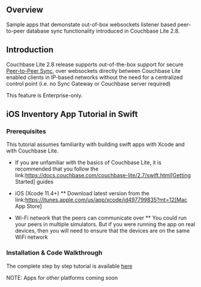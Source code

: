 ## Overview
Sample apps that demonstate out-of-box websockets listener based peer-to-peer database sync functionality introduced in Couchbase Lite 2.8.

## Introduction

Couchbase Lite 2.8 release supports out-of-the-box support for secure [Peer-to-Peer Sync](https://docs.couchbase.com/couchbase-lite/2.8/swift/learn/swift-landing-p2psync.html), over websockets directly between Couchbase Lite enabled clients in IP-based networks without the need for a centralized control point (i.e. no Sync Gateway or Couchbase server required)

This feature is Enterprise-only.

## iOS Inventory App Tutorial in Swift
### Prerequisites
This tutorial assumes familiarity with building swift apps with Xcode and with Couchbase Lite.

* If you are unfamiliar with the basics of Couchbase Lite, it is recommended that you follow the link:https://docs.couchbase.com/couchbase-lite/2.7/swift.html[Getting Started] guides


* iOS (Xcode 11.4+)
** Download latest version from the link:https://itunes.apple.com/us/app/xcode/id497799835?mt=12[Mac App Store]

* Wi-Fi network that the peers can communicate over
** You could run your peers in multiple simulators. But if you were running the app on real devices, then you will need to ensure that the devices are on the same WiFi network

### Installation & Code Walkthrough
The complete step by step tutorial is available [here](]https://docs.couchbase.com/tutorials/cbl-p2p-sync-websockets/swift/cbl-p2p-sync-websockets.html)

NOTE: Apps for other platforms coming soon